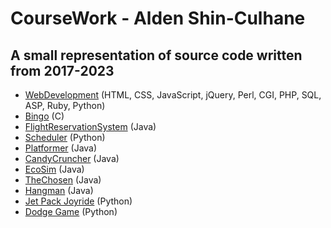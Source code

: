 # CourseWork - Alden Shin-Culhane

## A small representation of source code written from 2017-2023

- [WebDevelopment](01.WebDevelopment) (HTML, CSS, JavaScript, jQuery, Perl, CGI, PHP, SQL, ASP, Ruby, Python)
- [Bingo](02.Bingo) (C)
- [FlightReservationSystem](03.FlightReservationSystem) (Java)
- [Scheduler](04.Scheduler) (Python)
- [Platformer](05.Platformer) (Java)
- [CandyCruncher](06.CandyCruncher) (Java)
- [EcoSim](07.EcoSim) (Java)
- [TheChosen](08.TheChosen) (Java)
- [Hangman](09.Hangman) (Java)
- [Jet Pack Joyride](10.JetPackJoyride) (Python)
- [Dodge Game](11.DodgeGame) (Python)
